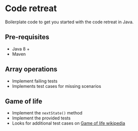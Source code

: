 # Code retreat

Boilerplate code to get you started with the code retreat in Java.

## Pre-requisites

- Java 8 +
- Maven

## Array operations

- Implement failing tests
- Implements test cases for missing scenarios

## Game of life

- Implement the `nextState()` method
- Implement the provided tests
- Looks for additional test cases on [Game of life wikipedia](https://en.wikipedia.org/wiki/Conway%27s_Game_of_Life)
